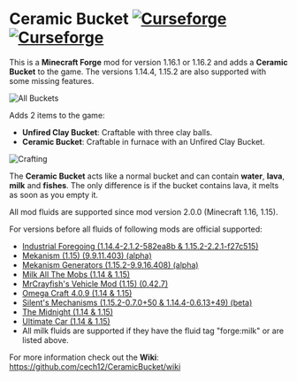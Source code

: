 # Ceramic Bucket [![Curseforge](http://cf.way2muchnoise.eu/full_ceramic-bucket_downloads.svg)](https://www.curseforge.com/minecraft/mc-mods/ceramic-bucket) [![Curseforge](http://cf.way2muchnoise.eu/versions/For%20MC_ceramic-bucket_all.svg)](https://www.curseforge.com/minecraft/mc-mods/ceramic-bucket/files)

This is a **Minecraft Forge** mod for version 1.16.1 or 1.16.2 and adds a **Ceramic Bucket** to the game.
The versions 1.14.4, 1.15.2 are also supported with some missing features.

![All Buckets](https://raw.githubusercontent.com/cech12/CeramicBucket/1.16/material/all_buckets.png)

Adds 2 items to the game:

* **Unfired Clay Bucket**: Craftable with three clay balls.
* **Ceramic Bucket**: Craftable in furnace with an Unfired Clay Bucket.

![Crafting](https://raw.githubusercontent.com/cech12/CeramicBucket/1.16/material/crafting.png)

The **Ceramic Bucket** acts like a normal bucket and can contain **water**, **lava**, **milk** and **fishes**.
The only difference is if the bucket contains lava, it melts as soon as you empty it.

All mod fluids are supported since mod version 2.0.0 (Minecraft 1.16, 1.15).

For versions before all fluids of following mods are official supported:
* [Industrial Foregoing (1.14.4-2.1.2-582ea8b & 1.15.2-2.2.1-f27c515)](https://www.curseforge.com/minecraft/mc-mods/industrial-foregoing)
* [Mekanism (1.15) (9.9.11.403) (alpha)](https://www.curseforge.com/minecraft/mc-mods/mekanism)
* [Mekanism Generators (1.15.2-9.9.16.408) (alpha)](https://www.curseforge.com/minecraft/mc-mods/mekanism-generators)
* [Milk All The Mobs (1.14 & 1.15)](https://www.curseforge.com/minecraft/mc-mods/milk-all-the-mobs)
* [MrCrayfish's Vehicle Mod (1.15) (0.42.7)](https://www.curseforge.com/minecraft/mc-mods/mrcrayfishs-vehicle-mod)
* [Omega Craft 4.0.9 (1.14 & 1.15)](https://www.curseforge.com/minecraft/mc-mods/omega-craft-mod)
* [Silent's Mechanisms (1.15.2-0.7.0+50 & 1.14.4-0.6.13+49) (beta)](https://www.curseforge.com/minecraft/mc-mods/silents-mechanisms)
* [The Midnight (1.14 & 1.15)](https://www.curseforge.com/minecraft/mc-mods/the-midnight)
* [Ultimate Car (1.14 & 1.15)](https://www.curseforge.com/minecraft/mc-mods/ultimate-car-mod)
* All milk fluids are supported if they have the fluid tag "forge:milk" or are listed above.

For more information check out the **Wiki**: https://github.com/cech12/CeramicBucket/wiki